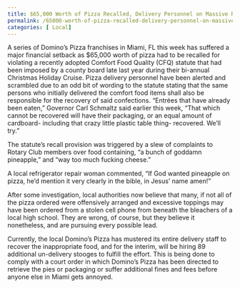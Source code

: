 ```yaml
---
title: $65,000 Worth of Pizza Recalled, Delivery Personnel on Massive Retrieval Campaign
permalink: /65000-worth-of-pizza-recalled-delivery-personnel-on-massive-retrieval-campaign/
categories: [ Local]
---
```

A series of Domino’s Pizza franchises in Miami, FL this week has suffered a major financial setback as $65,000 worth of pizza had to be recalled for violating a recently adopted Comfort Food Quality (CFQ) statute that had been imposed by a county board late last year during their bi-annual Christmas Holiday Cruise.
Pizza delivery personnel have been alerted and scrambled due to an odd bit of wording to the statute stating that the same persons who initially delivered the comfort food items shall also be responsible for the recovery of said confections.
“Entrées that have already been eaten,” Governor Carl Schmaltz said earlier this week, “That which cannot be recovered will have their packaging, or an equal amount of cardboard- including that crazy little plastic table thing- recovered. We’ll try.”

The statute’s recall provision was triggered by a slew of complaints to Rotary Club members over food containing, “a bunch of goddamn pineapple,” and “way too much fucking cheese.”

A local refrigerator repair woman commented, “If God wanted pineapple on pizza, he’d mention it very clearly in the bible, in Jesus’ name amen!”

After some investigation, local authorities now believe that many, if not all of the pizza ordered were offensively arranged and excessive toppings may have been ordered from a stolen cell phone from beneath the bleachers of a local high school. They are wrong, of course, but they believe it nonetheless, and are pursuing every possible lead.

Currently, the local Domino’s Pizza has mustered its entire delivery staff to recover the inappropriate food, and for the interim, will be hiring 89 additional un-delivery stooges to fulfill the effort. This is being done to comply with a court order in which Domino’s Pizza has been directed to retrieve the pies or packaging or suffer additional fines and fees before anyone else in Miami gets annoyed.
